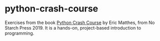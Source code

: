 # python-crash-course
Exercises from the book <a href='https://nostarch.com/pythoncrashcourse2e' target='blank'>Python Crash Course</a> by Eric Matthes, from No Starch Press 2019. 
It is a hands-on, project-based introduction to programming.
